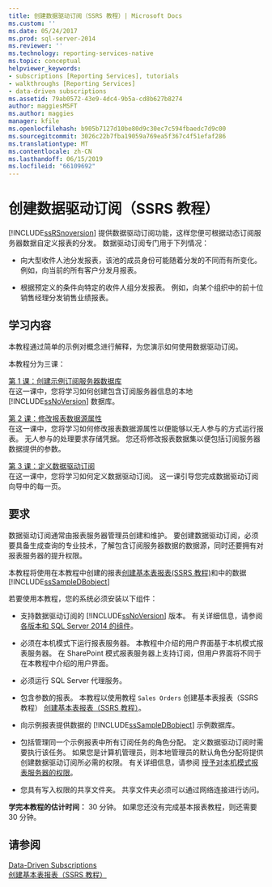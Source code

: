 ```yaml
---
title: 创建数据驱动订阅（SSRS 教程）| Microsoft Docs
ms.custom: ''
ms.date: 05/24/2017
ms.prod: sql-server-2014
ms.reviewer: ''
ms.technology: reporting-services-native
ms.topic: conceptual
helpviewer_keywords:
- subscriptions [Reporting Services], tutorials
- walkthroughs [Reporting Services]
- data-driven subscriptions
ms.assetid: 79ab0572-43e9-4dc4-9b5a-cd8b627b8274
author: maggiesMSFT
ms.author: maggies
manager: kfile
ms.openlocfilehash: b905b7127d10be80d9c30ec7c594fbaedc7d9c00
ms.sourcegitcommit: 3026c22b7fba19059a769ea5f367c4f51efaf286
ms.translationtype: MT
ms.contentlocale: zh-CN
ms.lasthandoff: 06/15/2019
ms.locfileid: "66109692"
---
```

# <a name="create-a-data-driven-subscription-ssrs-tutorial"></a>创建数据驱动订阅（SSRS 教程）
  [!INCLUDE[ssRSnoversion](../includes/ssrsnoversion-md.md)] 提供数据驱动订阅功能，这样您便可根据动态订阅服务器数据自定义报表的分发。 数据驱动订阅专门用于下列情况：  
  
-   向大型收件人池分发报表，该池的成员身份可能随着分发的不同而有所变化。 例如，向当前的所有客户分发月报表。  
  
-   根据预定义的条件向特定的收件人组分发报表。 例如，向某个组织中的前十位销售经理分发销售业绩报表。  
  
## <a name="what-you-will-learn"></a>学习内容  
 本教程通过简单的示例对概念进行解释，为您演示如何使用数据驱动订阅。  
  
 本教程分为三课：  
  
 [第 1 课：创建示例订阅服务器数据库](lesson-1-creating-a-sample-subscriber-database.md)  
 在这一课中，您将学习如何创建包含订阅服务器信息的本地 [!INCLUDE[ssNoVersion](../includes/ssnoversion-md.md)] 数据库。  
  
 [第 2 课：修改报表数据源属性](lesson-2-modifying-the-report-data-source-properties.md)  
 在这一课中，您将学习如何修改报表数据源属性以便能够以无人参与的方式运行报表。 无人参与的处理要求存储凭据。 您还将修改报表数据集以便包括订阅服务器数据提供的参数。  
  
 [第 3 课：定义数据驱动订阅](lesson-3-defining-a-data-driven-subscription.md)  
 在这一课中，您将学习如何定义数据驱动订阅。 这一课引导您完成数据驱动订阅向导中的每一页。  
  
## <a name="requirements"></a>要求  
 数据驱动订阅通常由报表服务器管理员创建和维护。 要创建数据驱动订阅，必须要具备生成查询的专业技术，了解包含订阅服务器数据的数据源，同时还要拥有对报表服务器的提升权限。  
  
 本教程将使用在本教程中创建的报表[创建基本表报表&#40;SSRS 教程&#41;](create-a-basic-table-report-ssrs-tutorial.md)和中的数据 [!INCLUDE[ssSampleDBobject](../includes/sssampledbobject-md.md)]  
  
 若要使用本教程，您的系统必须安装以下组件：  
  
-   支持数据驱动订阅的 [!INCLUDE[ssNoVersion](../includes/ssnoversion-md.md)] 版本。 有关详细信息，请参阅[各版本和 SQL Server 2014 的组件](../sql-server/editions-and-components-of-sql-server-2016.md)。  
  
-   必须在本机模式下运行报表服务器。 本教程中介绍的用户界面基于本机模式报表服务器。 在 SharePoint 模式报表服务器上支持订阅，但用户界面将不同于在本教程中介绍的用户界面。  
  
-   必须运行 SQL Server 代理服务。  
  
-   包含参数的报表。 本教程以使用教程 `Sales Orders` 创建基本表报表（SSRS 教程） [创建基本表报表（SSRS 教程）](create-a-basic-table-report-ssrs-tutorial.md)。  
  
-   向示例报表提供数据的 [!INCLUDE[ssSampleDBobject](../includes/sssampledbobject-md.md)] 示例数据库。  
  
-   包括管理同一个示例报表中所有订阅任务的角色分配。 定义数据驱动订阅时需要执行该任务。 如果您是计算机管理员，则本地管理员的默认角色分配将提供创建数据驱动订阅所必需的权限。 有关详细信息，请参阅 [授予对本机模式报表服务器的权限](security/granting-permissions-on-a-native-mode-report-server.md)。  
  
-   您具有写入权限的共享文件夹。 共享文件夹必须可以通过网络连接进行访问。  
  
 **学完本教程的估计时间：** 30 分钟。 如果您还没有完成基本报表教程，则还需要 30 分钟。  
  
## <a name="see-also"></a>请参阅  
 [Data-Driven Subscriptions](subscriptions/data-driven-subscriptions.md)   
 [创建基本表报表（SSRS 教程）](create-a-basic-table-report-ssrs-tutorial.md)  
  
  
